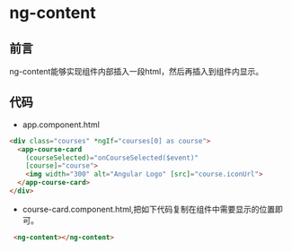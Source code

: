# ng-content

## 前言

ng-content能够实现组件内部插入一段html，然后再插入到组件内显示。


## 代码

* app.component.html

```html
<div class="courses" *ngIf="courses[0] as course">
  <app-course-card
    (courseSelected)="onCourseSelected($event)"
    [course]="course">
    <img width="300" alt="Angular Logo" [src]="course.iconUrl">
  </app-course-card>
</div>
```

* course-card.component.html,把如下代码复制在组件中需要显示的位置即可。

```html
 <ng-content></ng-content>
```


